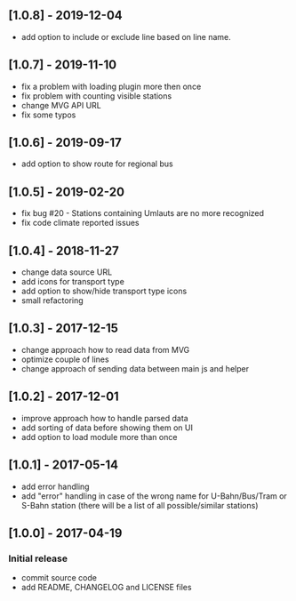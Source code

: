 ## [1.0.8] - 2019-12-04
- add option to include or exclude line based on line name.

## [1.0.7] - 2019-11-10
- fix a problem with loading plugin more then once
- fix problem with counting visible stations
- change MVG API URL
- fix some typos

## [1.0.6] - 2019-09-17
- add option to show route for regional bus

## [1.0.5] - 2019-02-20
- fix bug #20 - Stations containing Umlauts are no more recognized
- fix code climate reported issues

## [1.0.4] - 2018-11-27
- change data source URL
- add icons for transport type
- add option to show/hide transport type icons
- small refactoring

## [1.0.3] - 2017-12-15
- change approach how to read data from MVG
- optimize couple of lines
- change approach of sending data between main js and helper

## [1.0.2] - 2017-12-01
- improve approach how to handle parsed data
- add sorting of data before showing them on UI
- add option to load module more than once

## [1.0.1] - 2017-05-14
- add error handling
- add "error" handling in case of the wrong name for U-Bahn/Bus/Tram or S-Bahn station (there will be a list of all possible/similar stations)

## [1.0.0] - 2017-04-19
### Initial release
- commit source code
- add README, CHANGELOG and LICENSE files
